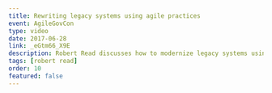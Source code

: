 ```yaml
---
title: Rewriting legacy systems using agile practices
event: AgileGovCon
type: video
date: 2017-06-28
link: _eGtm66_X9E
description: Robert Read discusses how to modernize legacy systems using modern agile software development practices.
tags: [robert read]
order: 10
featured: false
---
```

